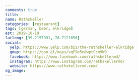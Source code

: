 ```yaml
---
comments: true
title: 
name: Rathskeller
categories: [restaurant]
tags: [german, beer, elkridge]
est: 2019-10-19
latlong: [39.2157991,-76.7121656]
social:
  yelp: https://www.yelp.com/biz/the-rathskeller-elkridge
  gmap: https://goo.gl/maps/vqF9e5ndwptCcm9W9
  facebook: https://www.facebook.com/rathskellermd/
  instagram: https://www.instagram.com/rathskellermd/
  website: https://www.rathskellermd.com/
og_image: 
---
```

